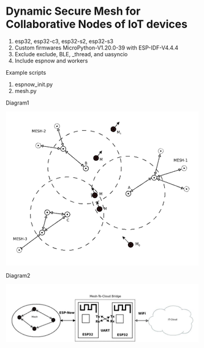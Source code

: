# Dynamic Secure Mesh for Collaborative Nodes of IoT devices

1. esp32, esp32-c3, esp32-s2, esp32-s3
2. Custom firmwares MicroPython-V1.20.0-39 with ESP-IDF-V4.4.4
3. Exclude exclude, BLE, \_thread, and uasyncio
4. Include espnow and workers

Example scripts

1. espnow_init.py
2. mesh.py

Diagram1

![espnow-dynamic-mesh](https://github.com/shariltumin/mesh-espnow-micropython/blob/main/media/mesh_dia1.png)

Diagram2

![mesh-cloud-bridge](https://github.com/shariltumin/mesh-espnow-micropython/blob/main/media/Bridge.jpeg)
